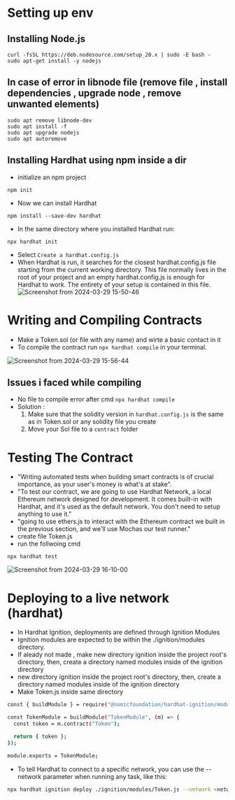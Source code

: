 # Setting up env

## Installing Node.js 
```
curl -fsSL https://deb.nodesource.com/setup_20.x | sudo -E bash -
sudo apt-get install -y nodejs
```
## In case of error in libnode file (remove file , install dependencies , upgrade node , remove unwanted elements)

```
sudo apt remove libnode-dev
sudo apt install -f
sudo apt upgrade nodejs
sudo apt autoremove
```

## Installing Hardhat using npm inside a dir 

- initialize an npm project
```
npm init
```
- Now we can install Hardhat
```
npm install --save-dev hardhat
```
- In the same directory where you installed Hardhat run:
```
npx hardhat init
```
- Select `Create a hardhat.config.js`
- When Hardhat is run, it searches for the closest hardhat.config.js file starting from the current working directory. This file normally lives in the root of your project and an empty hardhat.config.js is enough for Hardhat to work. The entirety of your setup is contained in this file.
![Screenshot from 2024-03-29 15-50-46](https://github.com/KRIISHSHARMA/test-hardhat/assets/86760658/ad0e2413-970d-452d-835d-01871ec21882)


# Writing and Compiling Contracts 
- Make a Token.sol (or file with any name) and wirte a basic contact in it
- To compile the contract run `npx hardhat compile` in your terminal.
  
![Screenshot from 2024-03-29 15-56-44](https://github.com/KRIISHSHARMA/test-hardhat/assets/86760658/72234f0d-8bd3-4370-876d-16eeed709d28)

## Issues i faced while compiling
 - No file to compile error after cmd `npx hardhat compile`
 - Solution :
    1. Make sure that the solidity version in `hardhat.config.js` is the same as in Token.sol or any solidity file you create
    2. Move your Sol file to a `contract` folder 

# Testing The Contract
- "Writing automated tests when building smart contracts is of crucial importance, as your user's money is what's at stake".
- "To test our contract, we are going to use Hardhat Network, a local Ethereum network designed for development. It comes built-in with Hardhat, and it's used as the default network. You don't need to setup anything to use it."
- "going to use ethers.js to interact with the Ethereum contract we built in the previous section, and we'll use Mochas our test runner."
- create file Token.js
- run the follwoing cmd
```
npx hardhat test
```
![Screenshot from 2024-03-29 16-10-00](https://github.com/KRIISHSHARMA/test-hardhat/assets/86760658/f70cb594-315c-48b2-aa5e-9f57ca1be1b5)

# Deploying to a live network (hardhat)
- In Hardhat Ignition, deployments are defined through Ignition Modules
- Ignition modules are expected to be within the ./ignition/modules directory.
- If aleady not made , make new directory ignition inside the project root's directory, then, create a directory named modules inside of the ignition directory
- new directory ignition inside the project root's directory, then, create a directory named modules inside of the ignition directory
- Make Token.js inside same directory
``` sh
const { buildModule } = require("@nomicfoundation/hardhat-ignition/modules");

const TokenModule = buildModule("TokenModule", (m) => {
  const token = m.contract("Token");

  return { token };
});

module.exports = TokenModule;
```
- To tell Hardhat to connect to a specific network, you can use the --network parameter when running any task, like this:
``` sh
npx hardhat ignition deploy ./ignition/modules/Token.js --network <network-name>
```
